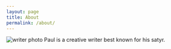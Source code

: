 ```yaml
---
layout: page
title: About
permalink: /about/
---
```


![writer photo](https://external-content.duckduckgo.com/iu/?u=https%3A%2F%2Ftse1.mm.bing.net%2Fth%3Fid%3DOIP.gXj9l5IAWYRzaB1pyjghHwAAAA%26pid%3DApi&f=1)
Paul is a creative writer best known for his satyr.
